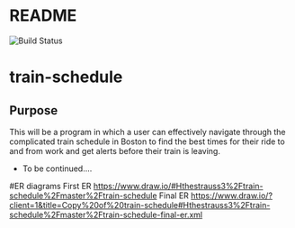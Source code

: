 # README
![Build Status](https://codeship.com/projects/<YOUR_PROJECT_UUID>/status?branch=master)
# train-schedule

## Purpose
This will be a program in which a user can effectively navigate through the complicated train schedule in Boston to find the best times for their ride to and from work and get alerts before their train is leaving.
* To be continued....


#ER diagrams
First ER
https://www.draw.io/#Hthestrauss3%2Ftrain-schedule%2Fmaster%2Ftrain-schedule
Final ER
https://www.draw.io/?client=1&title=Copy%20of%20train-schedule#Hthestrauss3%2Ftrain-schedule%2Fmaster%2Ftrain-schedule-final-er.xml
